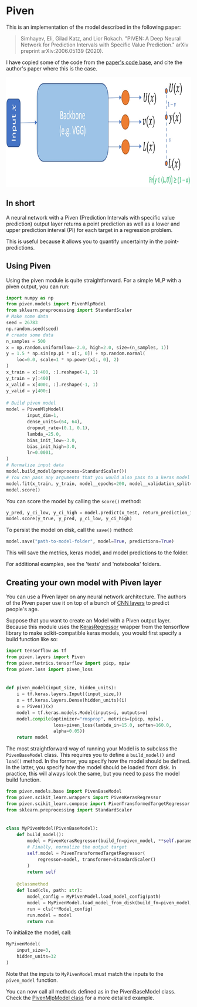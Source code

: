 # Piven

This is an implementation of the model described in the following paper:

> Simhayev, Eli, Gilad Katz, and Lior Rokach. "PIVEN: A Deep Neural Network for Prediction Intervals with Specific Value Prediction." arXiv preprint arXiv:2006.05139 (2020).

I have copied some of the code from the [paper's code base](https://github.com/elisim/piven), and cite the author's paper where this is the case.

<img src="https://github.com/elisim/piven/blob/master/piven_architecture.jpg" height=300 width=800></img>

## In short

A neural network with a Piven (Prediction Intervals with specific value prediction) output layer returns a point
prediction as well as a lower and upper prediction interval (PI) for each target in a regression problem. 

This is useful because it allows you to quantify uncertainty in the point-predictions.

## Using Piven

Using the piven module is quite straightforward. For a simple MLP with a piven output, you can run:

```python
import numpy as np
from piven.models import PivenMlpModel
from sklearn.preprocessing import StandardScaler
# Make some data
seed = 26783
np.random.seed(seed)
# create some data
n_samples = 500
x = np.random.uniform(low=-2.0, high=2.0, size=(n_samples, 1))
y = 1.5 * np.sin(np.pi * x[:, 0]) + np.random.normal(
    loc=0.0, scale=1 * np.power(x[:, 0], 2)
)
x_train = x[:400, :].reshape(-1, 1)
y_train = y[:400]
x_valid = x[400:, :].reshape(-1, 1)
y_valid = y[400:]

# Build piven model
model = PivenMlpModel(
        input_dim=1,
        dense_units=(64, 64),
        dropout_rate=(0.1, 0.1),
        lambda_=25.0,
        bias_init_low=-3.0,
        bias_init_high=3.0,
        lr=0.0001,
)
# Normalize input data
model.build_model(preprocess=StandardScaler())
# You can pass any arguments that you would also pass to a keras model
model.fit(x_train, y_train, model__epochs=200, model__validation_split=.2)
model.score()
```

You can score the model by calling the `score()` method:

```python
y_pred, y_ci_low, y_ci_high = model.predict(x_test, return_prediction_intervals=True)
model.score(y_true, y_pred, y_ci_low, y_ci_high)
```

To persist the model on disk, call the `save()` method:

```python
model.save("path-to-model-folder", model=True, predictions=True)
```

This will save the metrics, keras model, and model predictions to the folder.

For additional examples, see the 'tests' and 'notebooks' folders.

## Creating your own model with Piven layer

You can use a Piven layer on any neural network architecture. The authors of the Piven paper use it on top of
a bunch of [CNN layers](https://github.com/elisim/piven/blob/master/imdb/main.py) to predict people's age.

Suppose that you want to create an Model with a Piven output layer. Because this module uses the 
[KerasRegressor](https://www.tensorflow.org/api_docs/python/tf/keras/wrappers/scikit_learn/KerasRegressor)  wrapper 
from the tensorflow library to make scikit-compatible keras models, you would first specify a build
function like so:

```python
import tensorflow as tf
from piven.layers import Piven
from piven.metrics.tensorflow import picp, mpiw
from piven.loss import piven_loss


def piven_model(input_size, hidden_units):
    i = tf.keras.layers.Input((input_size,))
    x = tf.keras.layers.Dense(hidden_units)(i)
    o = Piven()(x)
    model = tf.keras.models.Model(inputs=i, outputs=o)
    model.compile(optimizer="rmsprop", metrics=[picp, mpiw], 
                  loss=piven_loss(lambda_in=15.0, soften=160.0, 
                  alpha=0.05))
    return model
```

The most straightforward way of running your Model is to subclass the `PivenBaseModel` class. This requires you
to define a `build_model()` and `load()` method. In the former, you specify how the model should be defined. In the latter,
you specify how the model should be loaded from disk. In practice, this will always look the same, but you need to pass the
model build function.

```python
from piven.models.base import PivenBaseModel
from piven.scikit_learn.wrappers import PivenKerasRegressor
from piven.scikit_learn.compose import PivenTransformedTargetRegressor
from sklearn.preprocessing import StandardScaler


class MyPivenModel(PivenBaseModel):
    def build_model():
        model = PivenKerasRegressor(build_fn=piven_model, **self.params)
        # Finally, normalize the output target
        self.model = PivenTransformedTargetRegressor(
            regressor=model, transformer=StandardScaler()
        )
        return self

    @classmethod
    def load(cls, path: str):
        model_config = MyPivenModel.load_model_config(path)
        model = MyPivenModel.load_model_from_disk(build_fn=piven_model, path)
        run = cls(**Model_config)
        run.model = model
        return run
```

To initialize the model, call:

```python
MyPivenModel(
    input_size=3,
    hidden_units=32
)
```

Note that the inputs to `MyPivenModel` must match the inputs to the `piven_model` function.

You can now call all methods defined as in the PivenBaseModel class. Check the 
[PivenMlpModel class](https://gitlab.com/jasperginn/piven.py/-/blob/dev/src/piven/Models/mlp_regressor.py)
for a more detailed example.
